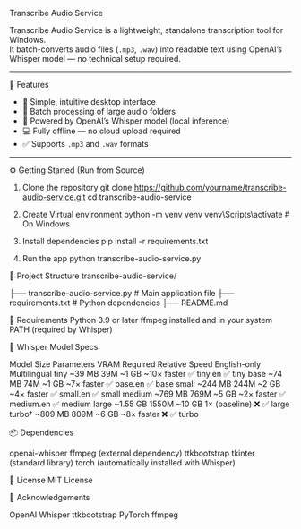 Transcribe Audio Service

Transcribe Audio Service is a lightweight, standalone transcription tool for Windows.  
It batch-converts audio files (`.mp3`, `.wav`) into readable text using OpenAI’s Whisper model — no technical setup required.

---

🚀 Features

- 🎯 Simple, intuitive desktop interface
- 🔁 Batch processing of large audio folders
- 🧠 Powered by OpenAI’s Whisper model (local inference)
- 💻 Fully offline — no cloud upload required
- ✅ Supports `.mp3` and `.wav` formats

---

⚙️ Getting Started (Run from Source)

1. Clone the repository
git clone https://github.com/yourname/transcribe-audio-service.git
cd transcribe-audio-service

2. Create Virtual environment
python -m venv venv
venv\Scripts\activate  # On Windows

3. Install dependencies
pip install -r requirements.txt

4. Run the app
python transcribe-audio-service.py

📁 Project Structure
transcribe-audio-service/

├── transcribe-audio-service.py  # Main application file
├── requirements.txt # Python dependencies
├── README.md

🧾 Requirements
Python 3.9 or later
ffmpeg installed and in your system PATH (required by Whisper)

🧠 Whisper Model Specs

Model	Size	Parameters	VRAM Required	Relative Speed	English-only	Multilingual
tiny	~39 MB	39M	~1 GB	~10× faster	✅ tiny.en	✅ tiny
base	~74 MB	74M	~1 GB	~7× faster	✅ base.en	✅ base
small	~244 MB	244M	~2 GB	~4× faster	✅ small.en	✅ small
medium	~769 MB	769M	~5 GB	~2× faster	✅ medium.en	✅ medium
large	~1.55 GB	1550M	~10 GB	1× (baseline)	❌	✅ large
turbo†	~809 MB	809M	~6 GB	~8× faster	❌	✅ turbo

📦 Dependencies

openai-whisper
ffmpeg (external dependency)
ttkbootstrap
tkinter (standard library)
torch (automatically installed with Whisper)

📃 License
MIT License

🙌 Acknowledgements

OpenAI Whisper
ttkbootstrap
PyTorch
ffmpeg
